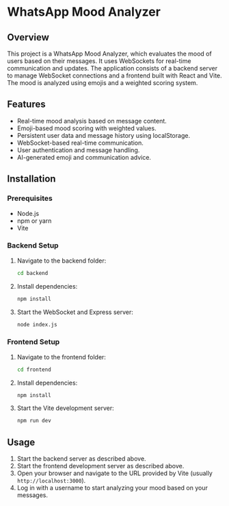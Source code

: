 # WhatsApp Mood Analyzer

## Overview

This project is a WhatsApp Mood Analyzer, which evaluates the mood of users based on their messages. It uses WebSockets for real-time communication and updates. The application consists of a backend server to manage WebSocket connections and a frontend built with React and Vite. The mood is analyzed using emojis and a weighted scoring system.

## Features

- Real-time mood analysis based on message content.
- Emoji-based mood scoring with weighted values.
- Persistent user data and message history using localStorage.
- WebSocket-based real-time communication.
- User authentication and message handling.
- AI-generated emoji and communication advice.

## Installation

### Prerequisites

- Node.js
- npm or yarn
- Vite

### Backend Setup

1. Navigate to the backend folder:

    ```bash
    cd backend
    ```

2. Install dependencies:

    ```bash
    npm install
    ```

3. Start the WebSocket and Express server:

    ```bash
    node index.js
    ```

### Frontend Setup

1. Navigate to the frontend folder:

    ```bash
    cd frontend
    ```

2. Install dependencies:

    ```bash
    npm install
    ```

3. Start the Vite development server:

    ```bash
    npm run dev
    ```

## Usage

1. Start the backend server as described above.
2. Start the frontend development server as described above.
3. Open your browser and navigate to the URL provided by Vite (usually `http://localhost:3000`).
4. Log in with a username to start analyzing your mood based on your messages.
